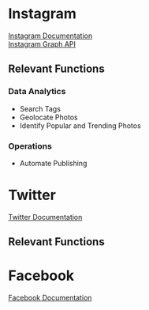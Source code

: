 # Instagram
[Instagram Documentation](https://www.instagram.com/developer/)  
[Instagram Graph API](https://developers.facebook.com/docs/instagram-api/overview/)
## Relevant Functions
### Data Analytics
- Search Tags
- Geolocate Photos
- Identify Popular and Trending Photos
### Operations
- Automate Publishing

# Twitter
[Twitter Documentation](https://developer.twitter.com/en/docs.html)
## Relevant Functions
# Facebook
[Facebook Documentation](https://developers.facebook.com/docs/)
